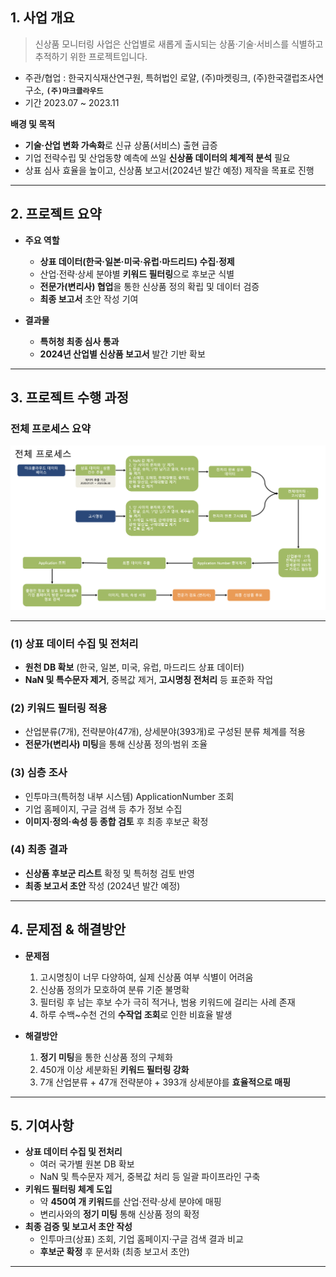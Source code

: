 ## 1. 사업 개요

> 신상품 모니터링 사업은 산업별로 새롭게 출시되는 상품·기술·서비스를 식별하고 추적하기 위한 프로젝트입니다.  

- 주관/협업 : 한국지식재산연구원, 특허법인 로얄, (주)마켓링크, (주)한국갤럽조사연구소, **`(주)마크클라우드`**
- 기간 2023.07 ~ 2023.11  

**배경 및 목적**  

- **기술·산업 변화 가속화**로 신규 상품(서비스) 출현 급증  
- 기업 전략수립 및 산업동향 예측에 쓰일 **신상품 데이터의 체계적 분석** 필요  
- 상표 심사 효율을 높이고, 신상품 보고서(2024년 발간 예정) 제작을 목표로 진행  

---

## 2. 프로젝트 요약

- **주요 역할**  
  - **상표 데이터(한국·일본·미국·유럽·마드리드) 수집·정제**  
  - 산업·전략·상세 분야별 **키워드 필터링**으로 후보군 식별  
  - **전문가(변리사) 협업**을 통한 신상품 정의 확립 및 데이터 검증  
  - **최종 보고서** 초안 작성 기여  

- **결과물**  
  - **특허청 최종 심사 통과**  
  - **2024년 산업별 신상품 보고서** 발간 기반 확보  

---

## 3. 프로젝트 수행 과정

### 전체 프로세스 요약

![large](images/projects/신상품모니터링전체프로세스.png)

---


### (1) 상표 데이터 수집 및 전처리

- **원천 DB 확보** (한국, 일본, 미국, 유럽, 마드리드 상표 데이터)
- **NaN 및 특수문자 제거**, 중복값 제거, **고시명칭 전처리** 등 표준화 작업

### (2) 키워드 필터링 적용

- 산업분류(7개), 전략분야(47개), 상세분야(393개)로 구성된 분류 체계를 적용  
- **전문가(변리사) 미팅**을 통해 신상품 정의·범위 조율

### (3) 심층 조사

- 인투마크(특허청 내부 시스템) ApplicationNumber 조회  
- 기업 홈페이지, 구글 검색 등 추가 정보 수집  
- **이미지·정의·속성 등 종합 검토** 후 최종 후보군 확정

### (4) 최종 결과

- **신상품 후보군 리스트** 확정 및 특허청 검토 반영  
- **최종 보고서 초안** 작성 (2024년 발간 예정)

---

## 4. 문제점 & 해결방안

- **문제점**  
  1) 고시명칭이 너무 다양하여, 실제 신상품 여부 식별이 어려움  
  2) 신상품 정의가 모호하여 분류 기준 불명확  
  3) 필터링 후 남는 후보 수가 극히 적거나, 범용 키워드에 걸리는 사례 존재  
  4) 하루 수백~수천 건의 **수작업 조회**로 인한 비효율 발생  

- **해결방안**  
  1) **정기 미팅**을 통한 신상품 정의 구체화  
  2) 450개 이상 세분화된 **키워드 필터링 강화**  
  3) 7개 산업분류 + 47개 전략분야 + 393개 상세분야를 **효율적으로 매핑**  

---

## 5. **기여사항**

- **상표 데이터 수집 및 전처리**  
  - 여러 국가별 원본 DB 확보  
  - NaN 및 특수문자 제거, 중복값 처리 등 일괄 파이프라인 구축  
- **키워드 필터링 체계 도입**  
  - 약 **450여 개 키워드**를 산업·전략·상세 분야에 매핑  
  - 변리사와의 **정기 미팅** 통해 신상품 정의 확정  
- **최종 검증 및 보고서 초안 작성**  
  - 인투마크(상표) 조회, 기업 홈페이지·구글 검색 결과 비교  
  - **후보군 확정** 후 문서화 (최종 보고서 초안)

---